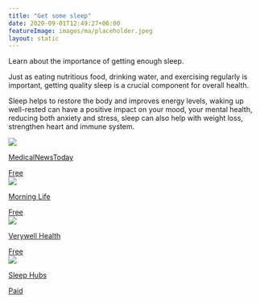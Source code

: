 ```yaml
---
title: "Get some sleep"
date: 2020-09-01T12:49:27+06:00
featureImage: images/ma/placeholder.jpeg
layout: static
---
```


Learn about the importance of getting enough sleep.

Just as eating nutritious food, drinking water, and exercising regularly is important, getting quality sleep is a crucial component for overall health.

Sleep helps to restore the body and improves energy levels, waking up well-rested can have a positive impact on your mood, your mental health, reducing both anxiety and stress, sleep can also help with weight loss, strengthen heart and immune system.

<a class="ma-link" href="https://www.medicalnewstoday.com/articles/325353"><div class="ma-card ma-card-Health"><div class="ma-icon"><img src ="/images/icon-check.png"/></div><div class="ma-name"><p>MedicalNewsToday</p></div><div class="ma-paid-text"><span>Free</span></div></div></a><a class="ma-link" href="https://morninglife.co.uk/how-to-get-8-hours-of-sleep/"><div class="ma-card ma-card-Health"><div class="ma-icon"><img src ="/images/icon-check.png"/></div><div class="ma-name"><p>Morning Life</p></div><div class="ma-paid-text"><span>Free</span></div></div></a><a class="ma-link" href="https://www.verywellhealth.com/why-you-should-never-regret-a-good-night-s-sleep-5088198"><div class="ma-card ma-card-Health"><div class="ma-icon"><img src ="/images/icon-check.png"/></div><div class="ma-name"><p>Verywell Health</p></div><div class="ma-paid-text"><span>Free</span></div></div></a><a class="ma-link" href="https://www.awin1.com/cread.php?awinmid=18997&awinaffid=1198638&ued=https%3A%2F%2Fsleephubs.com%2F"><div class="ma-card ma-card-Health"><div class="ma-icon"><img src ="/images/icon-pound.png"/></div><div class="ma-name"><p>Sleep Hubs</p></div><div class="ma-paid-text"><span>Paid</span></div></div></a>  

<br/><br/>






